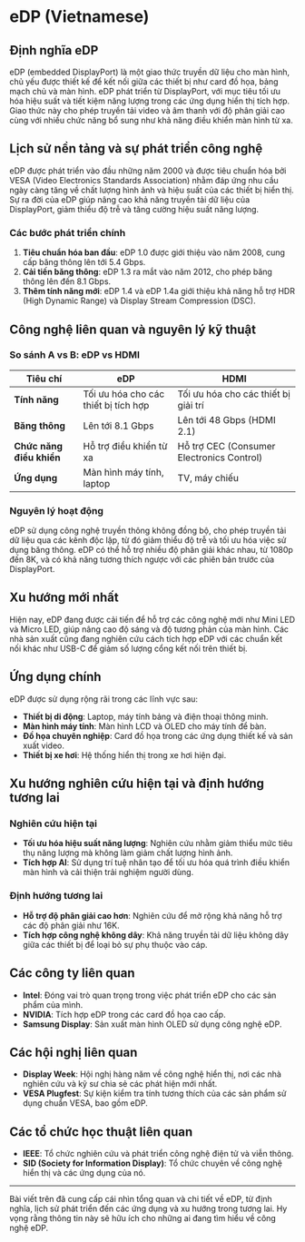 # eDP (Vietnamese)

## Định nghĩa eDP

eDP (embedded DisplayPort) là một giao thức truyền dữ liệu cho màn hình, chủ yếu được thiết kế để kết nối giữa các thiết bị như card đồ họa, bảng mạch chủ và màn hình. eDP phát triển từ DisplayPort, với mục tiêu tối ưu hóa hiệu suất và tiết kiệm năng lượng trong các ứng dụng hiển thị tích hợp. Giao thức này cho phép truyền tải video và âm thanh với độ phân giải cao cùng với nhiều chức năng bổ sung như khả năng điều khiển màn hình từ xa.

## Lịch sử nền tảng và sự phát triển công nghệ

eDP được phát triển vào đầu những năm 2000 và được tiêu chuẩn hóa bởi VESA (Video Electronics Standards Association) nhằm đáp ứng nhu cầu ngày càng tăng về chất lượng hình ảnh và hiệu suất của các thiết bị hiển thị. Sự ra đời của eDP giúp nâng cao khả năng truyền tải dữ liệu của DisplayPort, giảm thiểu độ trễ và tăng cường hiệu suất năng lượng.

### Các bước phát triển chính

1. **Tiêu chuẩn hóa ban đầu**: eDP 1.0 được giới thiệu vào năm 2008, cung cấp băng thông lên tới 5.4 Gbps.
2. **Cải tiến băng thông**: eDP 1.3 ra mắt vào năm 2012, cho phép băng thông lên đến 8.1 Gbps.
3. **Thêm tính năng mới**: eDP 1.4 và eDP 1.4a giới thiệu khả năng hỗ trợ HDR (High Dynamic Range) và Display Stream Compression (DSC).

## Công nghệ liên quan và nguyên lý kỹ thuật

### So sánh A vs B: eDP vs HDMI

| **Tiêu chí**            | **eDP**                          | **HDMI**                           |
|-------------------------|----------------------------------|------------------------------------|
| **Tính năng**           | Tối ưu hóa cho các thiết bị tích hợp | Tối ưu hóa cho các thiết bị giải trí |
| **Băng thông**         | Lên tới 8.1 Gbps                 | Lên tới 48 Gbps (HDMI 2.1)       |
| **Chức năng điều khiển**| Hỗ trợ điều khiển từ xa         | Hỗ trợ CEC (Consumer Electronics Control) |
| **Ứng dụng**            | Màn hình máy tính, laptop       | TV, máy chiếu                     |

### Nguyên lý hoạt động

eDP sử dụng công nghệ truyền thông không đồng bộ, cho phép truyền tải dữ liệu qua các kênh độc lập, từ đó giảm thiểu độ trễ và tối ưu hóa việc sử dụng băng thông. eDP có thể hỗ trợ nhiều độ phân giải khác nhau, từ 1080p đến 8K, và có khả năng tương thích ngược với các phiên bản trước của DisplayPort.

## Xu hướng mới nhất

Hiện nay, eDP đang được cải tiến để hỗ trợ các công nghệ mới như Mini LED và Micro LED, giúp nâng cao độ sáng và độ tương phản của màn hình. Các nhà sản xuất cũng đang nghiên cứu cách tích hợp eDP với các chuẩn kết nối khác như USB-C để giảm số lượng cổng kết nối trên thiết bị.

## Ứng dụng chính

eDP được sử dụng rộng rãi trong các lĩnh vực sau:

- **Thiết bị di động**: Laptop, máy tính bảng và điện thoại thông minh.
- **Màn hình máy tính**: Màn hình LCD và OLED cho máy tính để bàn.
- **Đồ họa chuyên nghiệp**: Card đồ họa trong các ứng dụng thiết kế và sản xuất video.
- **Thiết bị xe hơi**: Hệ thống hiển thị trong xe hơi hiện đại.

## Xu hướng nghiên cứu hiện tại và định hướng tương lai

### Nghiên cứu hiện tại

- **Tối ưu hóa hiệu suất năng lượng**: Nghiên cứu nhằm giảm thiểu mức tiêu thụ năng lượng mà không làm giảm chất lượng hình ảnh.
- **Tích hợp AI**: Sử dụng trí tuệ nhân tạo để tối ưu hóa quá trình điều khiển màn hình và cải thiện trải nghiệm người dùng.

### Định hướng tương lai

- **Hỗ trợ độ phân giải cao hơn**: Nghiên cứu để mở rộng khả năng hỗ trợ các độ phân giải như 16K.
- **Tích hợp công nghệ không dây**: Khả năng truyền tải dữ liệu không dây giữa các thiết bị để loại bỏ sự phụ thuộc vào cáp.

## Các công ty liên quan

- **Intel**: Đóng vai trò quan trọng trong việc phát triển eDP cho các sản phẩm của mình.
- **NVIDIA**: Tích hợp eDP trong các card đồ họa cao cấp.
- **Samsung Display**: Sản xuất màn hình OLED sử dụng công nghệ eDP.

## Các hội nghị liên quan

- **Display Week**: Hội nghị hàng năm về công nghệ hiển thị, nơi các nhà nghiên cứu và kỹ sư chia sẻ các phát hiện mới nhất.
- **VESA Plugfest**: Sự kiện kiểm tra tính tương thích của các sản phẩm sử dụng chuẩn VESA, bao gồm eDP.

## Các tổ chức học thuật liên quan

- **IEEE**: Tổ chức nghiên cứu và phát triển công nghệ điện tử và viễn thông.
- **SID (Society for Information Display)**: Tổ chức chuyên về công nghệ hiển thị và các ứng dụng của nó.

---

Bài viết trên đã cung cấp cái nhìn tổng quan và chi tiết về eDP, từ định nghĩa, lịch sử phát triển đến các ứng dụng và xu hướng trong tương lai. Hy vọng rằng thông tin này sẽ hữu ích cho những ai đang tìm hiểu về công nghệ eDP.